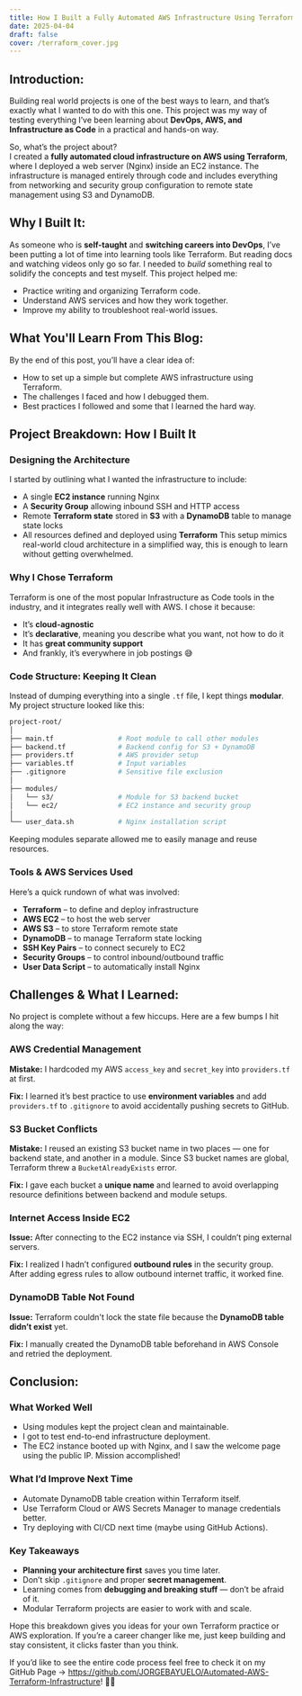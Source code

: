 ```yaml
---
title: How I Built a Fully Automated AWS Infrastructure Using Terraform
date: 2025-04-04
draft: false
cover: /terraform_cover.jpg
---
```

## Introduction:
Building real world projects is one of the best ways to learn, and that’s exactly what I wanted to do with this one. This project was my way of testing everything I’ve been learning about **DevOps, AWS, and Infrastructure as Code** in a practical and hands-on way.

So, what’s the project about?  
I created a **fully automated cloud infrastructure on AWS using Terraform**, where I deployed a web server (Nginx) inside an EC2 instance. The infrastructure is managed entirely through code and includes everything from networking and security group configuration to remote state management using S3 and DynamoDB.

## Why I Built It:
As someone who is **self-taught** and **switching careers into DevOps**, I’ve been putting a lot of time into learning tools like Terraform. But reading docs and watching videos only go so far. I needed to _build_ something real to solidify the concepts and test myself.
This project helped me:
- Practice writing and organizing Terraform code.
- Understand AWS services and how they work together.
- Improve my ability to troubleshoot real-world issues.
## What You'll Learn From This Blog:
By the end of this post, you’ll have a clear idea of:
- How to set up a simple but complete AWS infrastructure using Terraform.
- The challenges I faced and how I debugged them.
- Best practices I followed and some that I learned the hard way.
## Project Breakdown: How I Built It
### Designing the Architecture
I started by outlining what I wanted the infrastructure to include:
- A single **EC2 instance** running Nginx
- A **Security Group** allowing inbound SSH and HTTP access
- Remote **Terraform state** stored in **S3** with a **DynamoDB** table to manage state locks
- All resources defined and deployed using **Terraform**
This setup mimics real-world cloud architecture in a simplified way, this is enough to learn without getting overwhelmed.
### Why I Chose Terraform
Terraform is one of the most popular Infrastructure as Code tools in the industry, and it integrates really well with AWS. I chose it because:
- It’s **cloud-agnostic**
- It’s **declarative**, meaning you describe what you want, not how to do it
- It has **great community support**
- And frankly, it’s everywhere in job postings 😅
### Code Structure: Keeping It Clean
Instead of dumping everything into a single `.tf` file, I kept things **modular**. My project structure looked like this:
```bash
project-root/
│
├── main.tf                # Root module to call other modules
├── backend.tf             # Backend config for S3 + DynamoDB
├── providers.tf           # AWS provider setup
├── variables.tf           # Input variables
├── .gitignore             # Sensitive file exclusion
│
├── modules/
│   └── s3/                # Module for S3 backend bucket
│   └── ec2/               # EC2 instance and security group
│
└── user_data.sh           # Nginx installation script
```
Keeping modules separate allowed me to easily manage and reuse resources.
### Tools & AWS Services Used
Here’s a quick rundown of what was involved:
- **Terraform** – to define and deploy infrastructure
- **AWS EC2** – to host the web server
- **AWS S3** – to store Terraform remote state
- **DynamoDB** – to manage Terraform state locking
- **SSH Key Pairs** – to connect securely to EC2
- **Security Groups** – to control inbound/outbound traffic
- **User Data Script** – to automatically install Nginx
## Challenges & What I Learned:
No project is complete without a few hiccups. Here are a few bumps I hit along the way:
### AWS Credential Management
**Mistake:** I hardcoded my AWS `access_key` and `secret_key` into `providers.tf` at first.

**Fix:** I learned it’s best practice to use **environment variables** and add `providers.tf` to `.gitignore` to avoid accidentally pushing secrets to GitHub.
### S3 Bucket Conflicts
**Mistake:** I reused an existing S3 bucket name in two places — one for backend state, and another in a module. Since S3 bucket names are global, Terraform threw a `BucketAlreadyExists` error.

**Fix:** I gave each bucket a **unique name** and learned to avoid overlapping resource definitions between backend and module setups.
### Internet Access Inside EC2
**Issue:** After connecting to the EC2 instance via SSH, I couldn’t ping external servers.

**Fix:** I realized I hadn’t configured **outbound rules** in the security group. After adding egress rules to allow outbound internet traffic, it worked fine.
### DynamoDB Table Not Found
**Issue:** Terraform couldn't lock the state file because the **DynamoDB table didn’t exist** yet.

**Fix:** I manually created the DynamoDB table beforehand in AWS Console and retried the deployment.
## Conclusion:
### What Worked Well
- Using modules kept the project clean and maintainable.
- I got to test end-to-end infrastructure deployment.
- The EC2 instance booted up with Nginx, and I saw the welcome page using the public IP. Mission accomplished!
### What I’d Improve Next Time
- Automate DynamoDB table creation within Terraform itself.
- Use Terraform Cloud or AWS Secrets Manager to manage credentials better.
- Try deploying with CI/CD next time (maybe using GitHub Actions).
### Key Takeaways
- **Planning your architecture first** saves you time later.
- Don’t skip `.gitignore` and proper **secret management**.
- Learning comes from **debugging and breaking stuff** — don’t be afraid of it.
- Modular Terraform projects are easier to work with and scale.

Hope this breakdown gives you ideas for your own Terraform practice or AWS exploration. If you’re a career changer like me, just keep building and stay consistent, it clicks faster than you think.

If you’d like to see the entire code process feel free to check it on my GitHub Page ->  https://github.com/JORGEBAYUELO/Automated-AWS-Terraform-Infrastructure! 👨‍💻